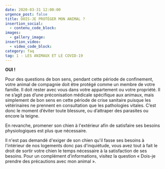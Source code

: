 ```yaml
---
date: 2020-03-31 12:00:00
urgence_post: false
title: DOIS-JE PROTÉGER MON ANIMAL ?
insertion_social:
  - contenu_code_block:
images:
  - gallery_image:
insertion_video:
  - video_code_block:
category: faq
tag: 1 - LES ANIMAUX ET LE COVID-19
---
```


**OUI \!**

Pour des questions de bon sens, pendant cette p&eacute;riode de confinement, votre animal de compagnie doit &ecirc;tre prot&eacute;g&eacute; comme un membre de votre famille. Il doit rester avec vous dans votre appartement ou votre propri&eacute;t&eacute;. Il ne s’agit pas d’une pr&eacute;conisation m&eacute;dicale sp&eacute;cifique aux animaux, mais simplement de bon sens en cette p&eacute;riode de crise sanitaire puisque les v&eacute;t&eacute;rinaires ne prennent en consultation que les pathologies vitales. C’est donc le moment d’&eacute;viter toute blessure, ou d’attraper des parasites ou encore la teigne.

En revanche, promener son chien &agrave; l'ext&eacute;rieur afin de satisfaire ses besoins physiologiques est plus que n&eacute;cessaire.

Il n'est pas demand&eacute; d'exiger de son chien qu'il fasse ses besoins &agrave; l'int&eacute;rieur de nos logements donc pas d'inqui&eacute;tude, vous avez tout &agrave; fait le droit de sortir votre chien le temps n&eacute;cessaire &agrave; la satisfaction de ses besoins. Pour un compl&eacute;ment d’informations, visitez la question &laquo; Dois-je prendre des pr&eacute;cautions avec mon animal &raquo;.